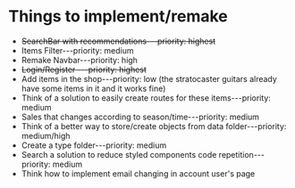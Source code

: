 # Things to implement/remake

- ~~SearchBar with recommendations---priority: highest~~
- Items Filter---priority: medium
- Remake Navbar---priority: high
- ~~Login/Register ---priority: highest~~
- Add items in the shop---priority: low (the stratocaster guitars already have some items in it and it works fine)
- Think of a solution to easily create routes for these items---priority: medium
- Sales that changes according to season/time---priority: medium
- Think of a better way to store/create objects from data folder---priority: medium/high
- Create a type folder---priority: medium
- Search a solution to reduce styled components code repetition---priority: medium
- Think how to implement email changing in account user's page

